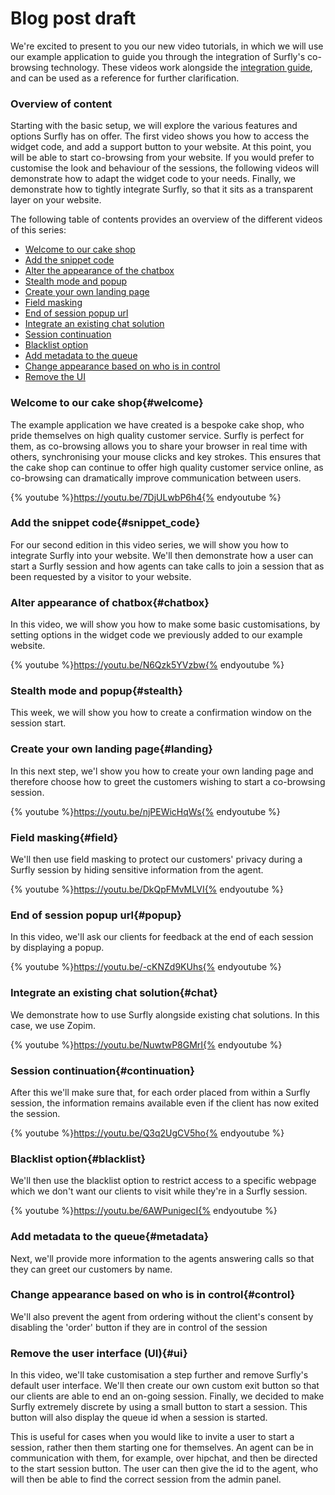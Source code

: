 # Blog post draft

We're excited to present to you our new video tutorials, in which we will use our example application to guide you through the integration of Surfly's co-browsing technology. These videos work alongside the [integration guide](./the_surfly_tutorial.md), and can be used as a reference for further clarification.

### Overview of content

Starting with the basic setup, we will explore the various features and options Surfly has on offer. The first video shows you how to access the widget code, and add a support button to your website. At this point, you will be able to start co-browsing from your website. If you would prefer to customise the look and behaviour of the sessions, the following videos will demonstrate how to adapt the widget code to your needs. Finally, we demonstrate how to tightly integrate Surfly, so that it sits as a transparent layer on your website.

The following table of contents provides an overview of the different videos of this series:
 - [Welcome to our cake shop](<#welcome>)
 - [Add the snippet code](<#snippet_code>)
 - [Alter the appearance of the chatbox](<#chatbox>)
 - [Stealth mode and popup](<#stealth>)
 - [Create your own landing page](<#landing>)
 - [Field masking](<#field>)
 - [End of session popup url](<#popup>)
 - [Integrate an existing chat solution](<#chat>)
 - [Session continuation](<#continuation>)
 - [Blacklist option](<#blacklist>)
 - [Add metadata to the queue](<#metadata>)
 - [Change appearance based on who is in control](<#control>)
 - [Remove the UI](<#ui>)

### Welcome to our cake shop{#welcome}

The example application we have created is a bespoke cake shop, who pride themselves on high quality customer service. Surfly is perfect for them, as co-browsing allows you to share your browser in real time with others, synchronising your mouse clicks and key strokes. This ensures that the cake shop can continue to offer high quality customer service online, as co-browsing can dramatically improve communication between users.

{% youtube %}https://youtu.be/7DjULwbP6h4{% endyoutube %}

### Add the snippet code{#snippet_code}

For our second edition in this video series, we will show you how to integrate Surfly into your website. We'll then demonstrate how a user can start a Surfly session and how agents can take calls to join a session that as been requested by a visitor to your website.

### Alter appearance of chatbox{#chatbox}

In this video, we will show you how to make some basic customisations, by setting options in the widget code we previously added to our example website.

{% youtube %}https://youtu.be/N6Qzk5YVzbw{% endyoutube %}
 
### Stealth mode and popup{#stealth}

This week, we will show you how to create a confirmation window on the session start.

### Create your own landing page{#landing}

In this next step, we'l show you how to create your own landing page and therefore choose how to greet the customers wishing to start a co-browsing session.

{% youtube %}https://youtu.be/njPEWicHqWs{% endyoutube %}

### Field masking{#field}

We'll then use field masking to protect our customers' privacy during a Surfly session by hiding sensitive information from the agent.

{% youtube %}https://youtu.be/DkQpFMvMLVI{% endyoutube %}

### End of session popup url{#popup}

In this video, we'll ask our clients for feedback at the end of each session by displaying a popup.

{% youtube %}https://youtu.be/-cKNZd9KUhs{% endyoutube %}

### Integrate an existing chat solution{#chat}

We demonstrate how to use Surfly alongside existing chat solutions. In this case, we use Zopim.

{% youtube %}https://youtu.be/NuwtwP8GMrI{% endyoutube %}

### Session continuation{#continuation}

After this we'll make sure that, for each order placed from within a Surfly session, the information remains available even if the client has now exited the session.

{% youtube %}https://youtu.be/Q3q2UgCV5ho{% endyoutube %}

### Blacklist option{#blacklist}

We'll then use the blacklist option to restrict access to a specific webpage which we don't want our clients to visit while they're in a Surfly session.

{% youtube %}https://youtu.be/6AWPunigecI{% endyoutube %}

### Add metadata to the queue{#metadata}

Next, we'll provide more information to the agents answering calls so that they can greet our customers by name.


### Change appearance based on who is in control{#control}

We'll also prevent the agent from ordering without the client's consent by disabling the 'order' button if they are in control of the session

### Remove the user interface (UI){#ui}

In this video, we'll take customisation a step further and remove Surfly's default user interface. We'll then create our own custom exit button so that our clients are able to end an on-going session. Finally, we decided to make Surfly extremely discrete by using a small button to start a session. This button will also display the queue id when a session is started.

This is useful for cases when you would like to invite a user to start a session, rather then them starting one for themselves. An agent can be in communication with them, for example, over hipchat, and then be directed to the start session button. The user can then give the id to the agent, who will then be able to find the correct session from the admin panel.
